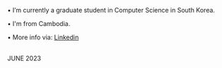 
•  I’m currently a graduate student in Computer Science in South Korea.

•  I'm from Cambodia.

•  More info via:  <a href="https://linkedin.com/in/dimangchhol"> Linkedin
</a>

<br>
JUNE 2023 

